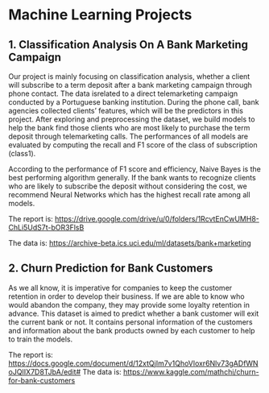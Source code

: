 # Machine Learning Projects
## 1. Classification Analysis On A Bank Marketing Campaign

Our project is mainly focusing on classification analysis, whether a client will subscribe to a term deposit after a bank marketing campaign through phone contact. The data isrelated to a direct telemarketing campaign conducted by a Portuguese banking institution. During the phone call, bank agencies collected clients’ features, which will be the predictors in this project. After exploring and preprocessing the dataset, we build models to help the bank find those clients who are most likely to purchase the term deposit through telemarketing calls. The performances of all models are evaluated by computing the recall and F1 score of the class of subscription (class1).

According to the performance of F1 score and efficiency, Naive Bayes is the best performing algorithm generally. If the bank wants to recognize clients who are likely to subscribe the deposit without considering the cost, we recommend Neural Networks which has the highest recall rate among all models.

The report is: https://drive.google.com/drive/u/0/folders/1RcvtEnCwUMH8-ChLi5UdS7t-bOR3FlsB

The data is: https://archive-beta.ics.uci.edu/ml/datasets/bank+marketing

## 2. Churn Prediction for Bank Customers

As we all know, it is imperative for companies to keep the customer retention in order to develop their business. If we are able to know who would abandon the company, they may provide some  loyalty retention in advance. This dataset is aimed to predict whether a bank customer will exit the current bank or not. It contains personal information of the customers and information about the bank products owned by each customer to help to train the models. 

The report is: https://docs.google.com/document/d/12xtQjIm7v1QhoVloxr6Nlv73gADfWNoJQIIX7D8TJbA/edit#
The data is: https://www.kaggle.com/mathchi/churn-for-bank-customers


